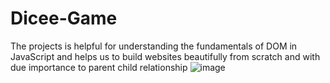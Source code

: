 # Dicee-Game
The projects is helpful for understanding the fundamentals of DOM in JavaScript and helps us to  build websites beautifully from scratch and with due importance to parent child relationship
![image](https://user-images.githubusercontent.com/87241044/226208397-21f8c387-26b8-4f78-b5bc-6918a7cdbf7a.png)
